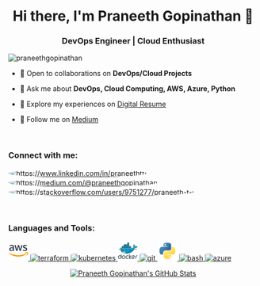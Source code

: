 <h1 align="center">Hi there, I'm Praneeth Gopinathan 👋</h1>
<h3 align="center">DevOps Engineer | Cloud Enthusiast</h3>

<p align="left"> <img src="https://komarev.com/ghpvc/?username=praneethgopinathan&label=Profile%20views&color=0e75b6&style=flat" alt="praneethgopinathan" /> </p>

- 👯 Open to collaborations on **DevOps/Cloud Projects**

- 💬 Ask me about **DevOps, Cloud Computing, AWS, Azure, Python**

- 📄 Explore my experiences on [Digital Resume](https://praneethgopinathan.github.io/portfolio/)

- 📝 Follow me on [Medium](https://medium.com/@praneethgopinathan)

</br><h3 align="left">Connect with me:</h3>
<p align="left">
<a href="https://www.linkedin.com/in/praneethtt/" target="blank"><img align="center" src="https://raw.githubusercontent.com/rahuldkjain/github-profile-readme-generator/master/src/images/icons/Social/linked-in-alt.svg" alt="https://www.linkedin.com/in/praneethtt/" height="30" width="40" style="background-color:white;border-radius:50%" /></a>
<a href="https://medium.com/@praneethgopinathan" target="blank"><img align="center" src="https://raw.githubusercontent.com/rahuldkjain/github-profile-readme-generator/master/src/images/icons/Social/medium.svg" alt="https://medium.com/@praneethgopinathan" height="30" width="40" style="background-color:white;border-radius:50%" /></a>
<a href="https://stackoverflow.com/users/9751277/praneeth-t-t" target="blank"><img align="center" src="https://raw.githubusercontent.com/rahuldkjain/github-profile-readme-generator/master/src/images/icons/Social/stack-overflow.svg" alt="https://stackoverflow.com/users/9751277/praneeth-t-t" height="30" width="40" style="background-color:white;border-radius:50%" /></a>
</p>
<br>
<h3 align="left">Languages and Tools:</h3>
<p align="left"> 
  <a href="https://aws.amazon.com" target="_blank" rel="noreferrer"> 
    <img src="https://raw.githubusercontent.com/devicons/devicon/master/icons/amazonwebservices/amazonwebservices-original-wordmark.svg" alt="aws" width="40" height="40" style="background-color:white;border-radius:10%" /> 
  </a> 
  <a href="https://www.terraform.io" target="_blank" rel="noreferrer"> 
    <img src="https://www.vectorlogo.zone/logos/terraformio/terraformio-icon.svg" alt="terraform" width="40" height="40" style="background-color:white;border-radius:10%" /> 
  </a> 
  <a href="https://kubernetes.io" target="_blank" rel="noreferrer"> 
    <img src="https://www.vectorlogo.zone/logos/kubernetes/kubernetes-icon.svg" alt="kubernetes" width="40" height="40" style="background-color:white;border-radius:10%" /> 
  </a> 
  <a href="https://www.docker.com/" target="_blank" rel="noreferrer"> 
    <img src="https://raw.githubusercontent.com/devicons/devicon/master/icons/docker/docker-original-wordmark.svg" alt="docker" width="40" height="40" style="background-color:white;border-radius:10%" /> 
  </a> 
  <a href="https://git-scm.com/" target="_blank" rel="noreferrer"> 
    <img src="https://www.vectorlogo.zone/logos/git-scm/git-scm-icon.svg" alt="git" width="40" height="40" style="background-color:white;border-radius:10%" /> 
  </a> 
  <a href="https://www.python.org" target="_blank" rel="noreferrer"> 
    <img src="https://raw.githubusercontent.com/devicons/devicon/master/icons/python/python-original.svg" alt="python" width="40" height="40" style="background-color:white;border-radius:10%" /> 
  </a>
  <a href="https://www.gnu.org/software/bash/" target="_blank" rel="noreferrer"> <img src="https://www.vectorlogo.zone/logos/gnu_bash/gnu_bash-icon.svg" alt="bash" width="40"   
  height="40" style="background-color:white;border-radius:10%" /> </a>
  <a href="https://azure.microsoft.com/en-in/" target="_blank" rel="noreferrer"> <img src="https://www.vectorlogo.zone/logos/microsoft_azure/microsoft_azure-icon.svg" alt="azure"     width="40" height="40" style="background-color:white;border-radius:10%" /> </a>
  <!-- add other tools here -->
</p>

<p align="center">
  <a href="https://github.com/praneethgopinathan">
    <img src="https://github-readme-stats.vercel.app/api?username=praneethgopinathan&show_icons=true&locale=en&bg_color=ffffff&title_color=0e75b6&text_color=333333&icon_color=0e75b6" alt="Praneeth Gopinathan's GitHub Stats" />
  </a>
</p>

